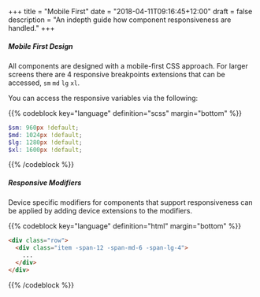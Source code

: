 +++
title = "Mobile First"
date = "2018-04-11T09:16:45+12:00"
draft = false
description = "An indepth guide how component responsiveness are handled."
+++

##### Mobile First Design

All components are designed with a mobile-first CSS approach. For larger screens there are 4 responsive breakpoints extensions that can be accessed, `sm` `md` `lg` `xl`.

You can access the responsive variables via the following:

{{% codeblock key="language" definition="scss" margin="bottom" %}}
```scss
$sm: 960px !default;
$md: 1024px !default;
$lg: 1280px !default;
$xl: 1600px !default;
```
{{% /codeblock %}}

##### Responsive Modifiers

Device specific modifiers for components that support responsiveness can be applied by adding device extensions to the modifiers.

{{% codeblock key="language" definition="html" margin="bottom" %}}
```html
<div class="row">
  <div class="item -span-12 -span-md-6 -span-lg-4">
    ...
  </div>
</div>
```
{{% /codeblock %}}

